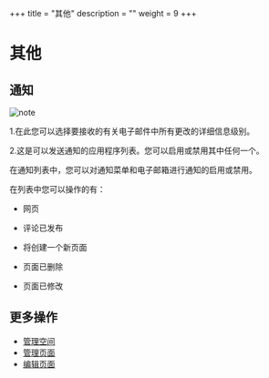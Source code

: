 ﻿+++
title = "其他"
description = ""
weight = 9
+++

# 其他
## 通知
![note](/docs/user-guide/wiki/system-management/image/note.png)

1.在此您可以选择要接收的有关电子邮件中所有更改的详细信息级别。

2.这是可以发送通知的应用程序列表。您可以启用或禁用其中任何一个。

在通知列表中，您可以对通知菜单和电子邮箱进行通知的启用或禁用。

在列表中您可以操作的有：

- 网页

- 评论已发布

- 将创建一个新页面

- 页面已删除

- 页面已修改

## 更多操作
- [管理空间](../../space/manage-space)
- [管理页面](../../page/manage-page)
- [编辑页面](../../page/edict-page)
